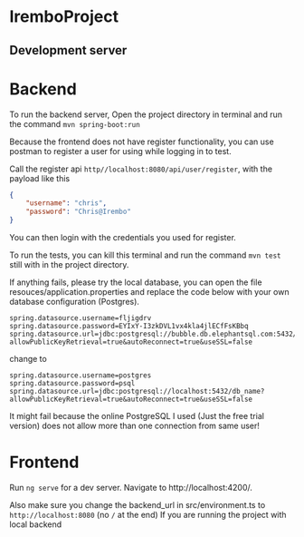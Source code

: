 # IremboProject

## Development server

# Backend

To run the backend server, Open the project directory in terminal
and run the command `mvn spring-boot:run`

Because the frontend does not have register functionality, you can use postman to register a user for using while logging in to test.

Call the register api `http//localhost:8080/api/user/register`, with the payload like this

```json
{
    "username": "chris",
    "password": "Chris@Irembo"
}
```
You can then login with the credentials you used for register.

To run the tests, you can kill this terminal and run the command `mvn test` still with in the project directory.

If anything fails, please try the local database, you can open the file resouces/application.properties
and replace the code below with your own database configuration (Postgres).

```
spring.datasource.username=fljigdrv
spring.datasource.password=EYIxY-I3zkDVL1vx4kla4jlECfFsKBbq
spring.datasource.url=jdbc:postgresql://bubble.db.elephantsql.com:5432/fljigdrv?allowPublicKeyRetrieval=true&autoReconnect=true&useSSL=false
```

change to
```
spring.datasource.username=postgres
spring.datasource.password=psql
spring.datasource.url=jdbc:postgresql://localhost:5432/db_name?allowPublicKeyRetrieval=true&autoReconnect=true&useSSL=false
```

It might fail because the online PostgreSQL I used (Just the free trial version) does not allow more than
one connection from same user!

 # Frontend

Run `ng serve` for a dev server. Navigate to http://localhost:4200/.

Also make sure you change the backend_url in src/environment.ts to ` http://localhost:8080 ` (no `/` at the end) If you are running the project with local backend
````
